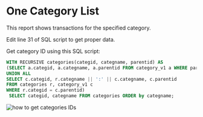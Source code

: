 One Category List
===============

This report shows transactions for the specified category.

Edit line 31 of SQL script to get proper data.

Get category ID using this SQL script:

~~~sql
WITH RECURSIVE categories(categid, categname, parentid) AS 
(SELECT a.categid, a.categname, a.parentid FROM category_v1 a WHERE parentid = '-1' 
UNION ALL 
SELECT c.categid, r.categname || ':' || c.categname, c.parentid 
FROM categories r, category_v1 c 
WHERE r.categid = c.parentid) 
 SELECT categid, categname FROM categories ORDER by categname;
~~~
![how to get categories IDs](https://raw.githubusercontent.com/moneymanagerex/general-reports/master/packages/Category/OneCategoryList/get_categs_sample.png "how to get categories IDs")

